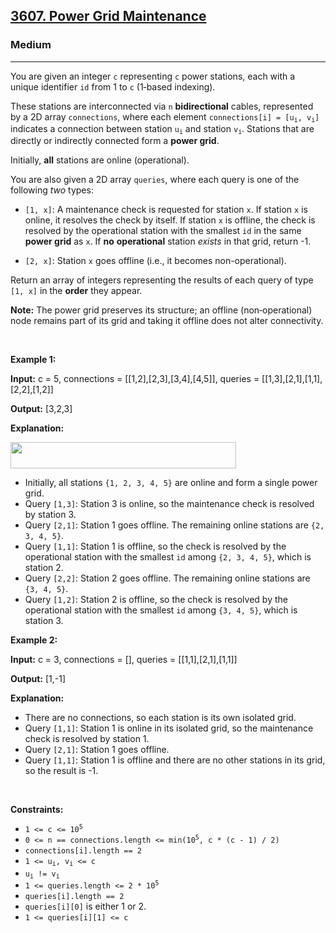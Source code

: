 <h2><a href="https://leetcode.com/problems/power-grid-maintenance/?envType=company&envId=salesforce&favoriteSlug=salesforce-thirty-days">3607. Power Grid Maintenance</a></h2><h3>Medium</h3><hr><p data-end="401" data-start="120">You are given an integer <code data-end="194" data-start="191">c</code> representing <code data-end="211" data-start="208">c</code> power stations, each with a unique identifier <code>id</code> from 1 to <code>c</code> (1‑based indexing).</p>

<p data-end="401" data-start="120">These stations are interconnected via <code data-end="295" data-start="292">n</code> <strong>bidirectional</strong> cables, represented by a 2D array <code data-end="357" data-start="344">connections</code>, where each element <code data-end="430" data-start="405">connections[i] = [u<sub>i</sub>, v<sub>i</sub>]</code> indicates a connection between station <code>u<sub>i</sub></code> and station <code>v<sub>i</sub></code>. Stations that are directly or indirectly connected form a <strong>power grid</strong>.</p>

<p data-end="626" data-start="586">Initially, <strong>all</strong> stations are online (operational).</p>

<p data-end="720" data-start="628">You are also given a 2D array <code data-end="667" data-start="658">queries</code>, where each query is one of the following <em>two</em> types:</p>

<ul data-end="995" data-start="722">
	<li data-end="921" data-start="722">
	<p data-end="921" data-start="724"><code data-end="732" data-start="724">[1, x]</code>: A maintenance check is requested for station <code data-end="782" data-start="779">x</code>. If station <code>x</code> is online, it resolves the check by itself. If station <code>x</code> is offline, the check is resolved by the operational station with the smallest <code>id</code> in the same <strong>power grid</strong> as <code>x</code>. If <strong>no</strong> <strong>operational</strong> station <em>exists</em> in that grid, return -1.</p>
	</li>
	<li data-end="995" data-start="923">
	<p data-end="995" data-start="925"><code data-end="933" data-start="925">[2, x]</code>: Station <code data-end="946" data-start="943">x</code> goes offline (i.e., it becomes non-operational).</p>
	</li>
</ul>

<p data-end="1106" data-start="997">Return an array of integers representing the results of each query of type <code data-end="1080" data-start="1072">[1, x]</code> in the <strong>order</strong> they appear.</p>

<p data-end="1106" data-start="997"><strong>Note:</strong> The power grid preserves its structure; an offline (non‑operational) node remains part of its grid and taking it offline does not alter connectivity.</p>

<p>&nbsp;</p>
<p><strong class="example">Example 1:</strong></p>

<div class="example-block">
<p><strong>Input:</strong> <span class="example-io">c = 5, connections = [[1,2],[2,3],[3,4],[4,5]], queries = [[1,3],[2,1],[1,1],[2,2],[1,2]]</span></p>

<p><strong>Output:</strong> <span class="example-io">[3,2,3]</span></p>

<p><strong>Explanation:</strong></p>

<p><img alt="" src="https://assets.leetcode.com/uploads/2025/04/15/powergrid.jpg" style="width: 361px; height: 42px;" /></p>

<ul>
	<li data-end="223" data-start="143">Initially, all stations <code>{1, 2, 3, 4, 5}</code> are online and form a single power grid.</li>
	<li data-end="322" data-start="226">Query <code>[1,3]</code>: Station 3 is online, so the maintenance check is resolved by station 3.</li>
	<li data-end="402" data-start="325">Query <code>[2,1]</code>: Station 1 goes offline. The remaining online stations are <code>{2, 3, 4, 5}</code>.</li>
	<li data-end="557" data-start="405">Query <code>[1,1]</code>: Station 1 is offline, so the check is resolved by the operational station with the smallest <code>id</code> among <code>{2, 3, 4, 5}</code>, which is station 2.</li>
	<li data-end="641" data-start="560">Query <code>[2,2]</code>: Station 2 goes offline. The remaining online stations are <code>{3, 4, 5}</code>.</li>
	<li data-end="800" data-start="644">Query <code>[1,2]</code>: Station 2 is offline, so the check is resolved by the operational station with the smallest <code>id</code> among <code>{3, 4, 5}</code>, which is station 3.</li>
</ul>
</div>

<p><strong class="example">Example 2:</strong></p>

<div class="example-block">
<p><strong>Input:</strong> <span class="example-io">c = 3, connections = [], queries = [[1,1],[2,1],[1,1]]</span></p>

<p><strong>Output:</strong> <span class="example-io">[1,-1]</span></p>

<p><strong>Explanation:</strong></p>

<ul>
	<li data-end="976" data-start="909">There are no connections, so each station is its own isolated grid.</li>
	<li data-end="1096" data-start="979">Query <code>[1,1]</code>: Station 1 is online in its isolated grid, so the maintenance check is resolved by station 1.</li>
	<li data-end="1135" data-start="1099">Query <code>[2,1]</code>: Station 1 goes offline.</li>
	<li data-end="1237" data-start="1138">Query <code>[1,1]</code>: Station 1 is offline and there are no other stations in its grid, so the result is -1.</li>
</ul>
</div>

<p>&nbsp;</p>
<p><strong>Constraints:</strong></p>

<ul>
	<li data-end="155" data-start="139"><code>1 &lt;= c &lt;= 10<sup>5</sup></code></li>
	<li data-end="213" data-start="158"><code>0 &lt;= n == connections.length &lt;= min(10<sup>5</sup>, c * (c - 1) / 2)</code></li>
	<li data-end="244" data-start="216"><code>connections[i].length == 2</code></li>
	<li data-end="295" data-start="247"><code>1 &lt;= u<sub>i</sub>, v<sub>i</sub> &lt;= c</code></li>
	<li data-end="338" data-start="298"><code>u<sub>i</sub> != v<sub>i</sub></code></li>
	<li data-end="374" data-start="341"><code>1 &lt;= queries.length &lt;= 2 * 10<sup>5</sup></code></li>
	<li data-end="401" data-start="377"><code>queries[i].length == 2</code></li>
	<li data-end="436" data-start="404"><code>queries[i][0]</code> is either 1 or 2.</li>
	<li data-end="462" data-start="439"><code>1 &lt;= queries[i][1] &lt;= c</code></li>
</ul>
